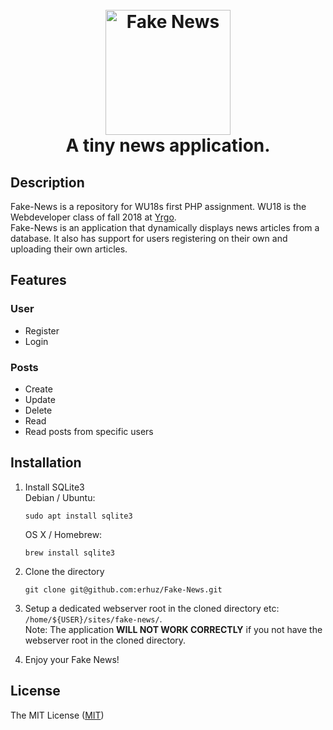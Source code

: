 <h1 align="center">
    <br>
    <a href="http://www.amitmerchant.com/electron-markdownify"><img src="https://i.imgur.com/nvqZ6lT.png" alt="Fake News" width="200"></a>
    <br>
        A tiny news application.
    <br>
</h1>

## Description
Fake-News is a repository for WU18s first PHP assignment. WU18 is the Webdeveloper class of fall 2018 at [Yrgo](https://yrgo.se/).  
Fake-News is an application that dynamically displays news articles from a database. It also has support for users registering on their own and uploading their own articles.

## Features
### User
- Register
- Login

### Posts
- Create
- Update
- Delete
- Read
- Read posts from specific users

## Installation
1. Install SQLite3  
Debian / Ubuntu:  
    ```
    sudo apt install sqlite3
    ```

    OS X / Homebrew:  
    ```
    brew install sqlite3
    ```  


1. Clone the directory  
    ```
    git clone git@github.com:erhuz/Fake-News.git
    ```

1. Setup a dedicated webserver root in the cloned directory etc: `/home/${USER}/sites/fake-news/`.  
Note: The application **WILL NOT WORK CORRECTLY** if you not have the webserver root in the cloned directory.

1. Enjoy your Fake News!

## License

The MIT License ([MIT](https://raw.githubusercontent.com/erhuz/Fake-News/master/LICENSE))
